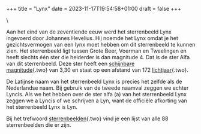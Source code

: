 +++
title = "Lynx"
date = 2023-11-17T19:54:58+01:00
draft = false
+++

\

Aan het eind van de zeventiende eeuw werd het sterrenbeeld Lynx
ingevoerd door Johannes Hevelius. Hij noemde het Lynx omdat je het
gezichtsvermogen van een lynx moet hebben om dit sterrenbeeld te kunnen
zien. Het sterrenbeeld ligt tussen Grote Beer, Voerman en Tweelingen en
heeft slechts één ster die helderder is dan magnitude 4. Dat is de ster
Alfa van dit sterrenbeeld. Deze ster heeft een [schijnbare\
magnitude](schijnba.html){.two} van 3,30 en staat op een afstand van 172
[lichtjaar](lichtjaa.html){.two}.

De Latijnse naam van het sterrenbeeld Lynx is precies het zelfde als de
Nederlandse naam. Bij gebruik van de tweede naamval zeggen we echter
Lyncis. Als we het hebben over de ster alfa (a) van het sterrenbeeld
Lynx zeggen we a Lyncis of we schrijven a Lyn, want de officiële
afkorting van het sterrenbeeld Lynx is Lyn.

Bij het trefwoord [sterrenbeelden](sterrenb.html){.two} vind je een
lijst van alle 88 sterrenbeelden die er zijn.
